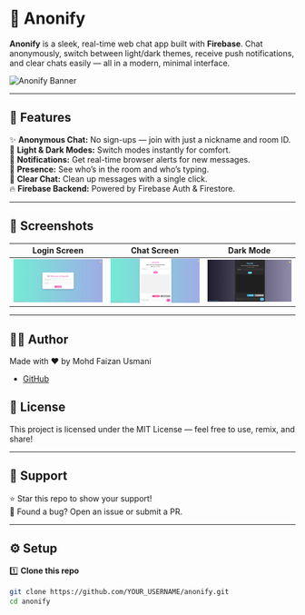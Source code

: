 # 💬 Anonify

**Anonify** is a sleek, real-time web chat app built with **Firebase**. Chat anonymously, switch between light/dark themes, receive push notifications, and clear chats easily — all in a modern, minimal interface.

![Anonify Banner](https://via.placeholder.com/1000x250.png?text=Anonify+Chat+App) <!-- Replace with your own banner if you have one -->

---

## 🚀 Features

✨ **Anonymous Chat:** No sign-ups — join with just a nickname and room ID.  
🎨 **Light & Dark Modes:** Switch modes instantly for comfort.  
🔔 **Notifications:** Get real-time browser alerts for new messages.  
👥 **Presence:** See who’s in the room and who’s typing.  
🧹 **Clear Chat:** Clean up messages with a single click.  
🔥 **Firebase Backend:** Powered by Firebase Auth & Firestore.  

---

## 📸 Screenshots

| Login Screen | Chat Screen | Dark Mode |
|--------------|--------------|-----------|
| ![Login](assets/login.png) | ![Chat](assets/chat.png) | ![Dark Mode](assets/darkmode.png) |


---

## 🧑‍💻 Author
Made with ❤️ by Mohd Faizan Usmani
- [GitHub](https://github.com/faizanusmani20)

## 📄 License
This project is licensed under the MIT License — feel free to use, remix, and share!

---

## 🙌 Support
⭐️ Star this repo to show your support!  
🐞 Found a bug? Open an issue or submit a PR.
 

---

## ⚙️ Setup

1️⃣ **Clone this repo**
```bash
git clone https://github.com/YOUR_USERNAME/anonify.git
cd anonify



